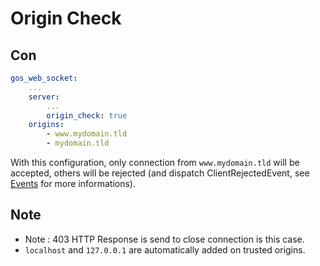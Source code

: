 # Origin Check

## Con

```yaml
gos_web_socket:
	...
    server:
		...
        origin_check: true
    origins:
        - www.mydomain.tld
        - mydomain.tld
```

With this configuration, only connection from `www.mydomain.tld` will be accepted, others will be rejected (and dispatch ClientRejectedEvent, see [Events]('Events.md') for more informations).

## Note
- Note : 403 HTTP Response is send to close connection is this case.
- `localhost` and `127.0.0.1` are automatically added on trusted origins.
